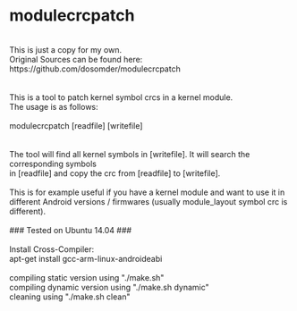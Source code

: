 # modulecrcpatch<br>
<br>
This is just a copy for my own.<br>
Original Sources can be found here: https://github.com/dosomder/modulecrcpatch<br>
<br>
<br>
This is a tool to patch kernel symbol crcs in a kernel module.<br>
The usage is as follows:<br>
<br>
modulecrcpatch [readfile] [writefile]<br>
<br>
<br>
The tool will find all kernel symbols in [writefile]. It will search the corresponding symbols<br>
in [readfile] and copy the crc from [readfile] to [writefile].<br>
<br>
This is for example useful if you have a kernel module and want to use it in<br>
different Android versions / firmwares (usually module_layout symbol crc is different).<br>
<br>
### Tested on Ubuntu 14.04 ###<br>
<br>
Install Cross-Compiler:<br>
apt-get install gcc-arm-linux-androideabi<br>
<br>
compiling static version using "./make.sh" <br>
compiling dynamic version using "./make.sh dynamic" <br>
cleaning using "./make.sh clean"
